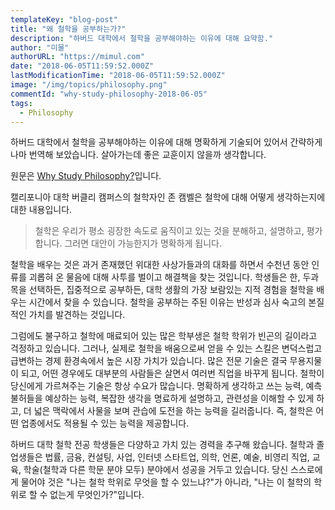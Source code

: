 ```yaml
---
templateKey: "blog-post"
title: "왜 철학을 공부하는가?"
description: "하버드 대학에서 철학을 공부해야하는 이유에 대해 요약함."
author: "미물"
authorURL: "https://mimul.com"
date: "2018-06-05T11:59:52.000Z"
lastModificationTime: "2018-06-05T11:59:52.000Z"
image: "/img/topics/philosophy.png"
commentId: "why-study-philosophy-2018-06-05"
tags:
  - Philosophy
---
```

하버드 대학에서 철학을 공부해야하는 이유에 대해 명확하게 기술되어 있어서 간략하게 나마 번역해 보았습니다. 살아가는데 좋은 교훈이지 않을까 생각합니다.

원문은 [Why Study Philosophy?](https://philosophy.fas.harvard.edu/why-study-philosophy-0)입니다.

캘리포니아 대학 버클리 캠퍼스의 철학자인 존 캠벨은 철학에 대해 어떻게 생각하는지에 대한 내용입니다.

> 철학은 우리가 평소 굉장한 속도로 움직이고 있는 것을 분해하고, 설명하고, 평가합니다. 그러면 대안이 가능한지가 명확하게 됩니다.

철학을 배우는 것은 과거 존재했던 위대한 사상가들과의 대화를 하면서 수천년 동안 인류를 괴롭혀 온 물음에 대해 사투를 벌이고 해결책을 찾는 것입니다. 학생들은 한, 두과목을 선택하든, 집중적으로 공부하든, 대학 생활의 가장 보람있는 지적 경험을 철학을 배우는 시간에서 찾을 수 있습니다. 철학을 공부하는 주된 이유는 반성과 심사 숙고의 본질적인 가치를 발견하는 것입니다.

그럼에도 불구하고 철학에 매료되어 있는 많은 학부생은 철학 학위가 빈곤의 길이라고 걱정하고 있습니다. 그러나, 실제로 철학을 배움으로써 얻을 수 있는 스킬은 변덕스럽고 급변하는 경제 환경속에서 높은 시장 가치가 있습니다. 많은 전문 기술은 결국 무용지물이 되고, 어떤 경우에도 대부분의 사람들은 살면서 여러번 직업을 바꾸게 됩니다. 철학이 당신에게 가르쳐주는 기술은 항상 수요가 많습니다. 명확하게 생각하고 쓰는 능력, 예측 불허들을 예상하는 능력, 복잡한 생각을 명료하게 설명하고, 관련성을 이해할 수 있게 하고, 더 넓은 맥락에서 사물을 보며 관습에 도전을 하는 능력을 길러줍니다. 즉, 철학은 어떤 업종에서도 적용될 수 있는 능력을 제공합니다.

하버드 대학 철학 전공 학생들은 다양하고 가치 있는 경력을 추구해 왔습니다. 철학과 졸업생들은 법률, 금융, 컨설팅, 사업, 인터넷 스타트업, 의학, 언론, 예술, 비영리 직업, 교육, 학술(철학과 다른 학문 분야 모두) 분야에서 성공을 거두고 있습니다. 당신 스스로에게 물어야 것은 "나는 철학 학위로 무엇을 할 수 있느냐?"가 아니라, "나는 이 철학의 학위로 할 수 없는게 무엇인가?"입니다.

